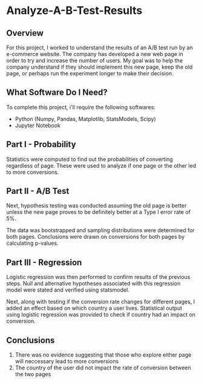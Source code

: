 # Analyze-A-B-Test-Results

## Overview 

For this project, I worked to understand the results of an A/B test run by an e-commerce website. The company has developed a new web page in order to try and increase the number of users. My goal was to help the company understand if they should implement this new page, keep the old page, or perhaps run the experiment longer to make their decision.

## What Software Do I Need?

To complete this project, i'll require the following softwares:

- Python (Numpy, Pandas, Matplotlib, StatsModels, Scipy)
- Jupyter Notebook

## Part I - Probability 

Statistics were computed to find out the probabilities of converting regardless of page. These were used to analyze if one page or the other led to more conversions.

## Part II - A/B Test 

Next, hypothesis testing was conducted assuming the old page is better unless the new page proves to be definitely better at a Type I error rate of 5%. 

The data was bootstrapped and sampling distributions were determined for both pages. Conclusions were drawn on conversions for both pages by calculating p-values.

## Part III - Regression

Logistic regression was then performed to confirm  results of the previous steps.  Null and alternative hypotheses associated with this regression model were stated and verified using statsmodel. 

Next, along with testing if the conversion rate changes for different pages, I added an effect based on which country a user lives. Statistical output using logistic regression was provided to check if country had an impact on conversion.


## Conclusions 

1) There was no evidence suggesting that those who explore either page will neccessary lead to more conversions 
2) The country of the user did not impact the rate of conversion between the two pages
